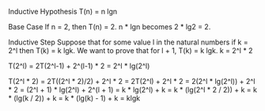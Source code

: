 Inductive Hypothesis
T(n) = n lgn

Base Case
If n = 2, then T(n) = 2. n * lgn becomes 2 * lg2 = 2.

Inductive Step
Suppose that for some value l in the natural numbers if k = 2^l then T(k) = k lgk.
We want to prove that for l + 1, T(k) = k lgk.
k = 2^l * 2

T(2^l) = 2T(2^l-1) + 2^(l-1) * 2 = 2^l * lg(2^l)

T(2^l * 2) = 2T((2^l * 2)/2) + 2^l * 2
                  = 2T(2^l) + 2^l * 2
                  = 2(2^l * lg(2^l)) + 2^l * 2
                  = (2^l + 1) * lg(2^l) + 2^(l + 1)
                  = k * lg(2^l) + k
                  = k * (lg(2^l * 2 / 2)) + k
                  = k * (lg(k / 2)) + k
                  = k * (lg(k) - 1) + k
                  = klgk